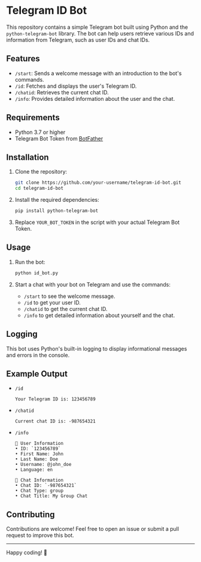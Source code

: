 
# Telegram ID Bot

This repository contains a simple Telegram bot built using Python and the `python-telegram-bot` library. The bot can help users retrieve various IDs and information from Telegram, such as user IDs and chat IDs.

## Features

- `/start`: Sends a welcome message with an introduction to the bot's commands.
- `/id`: Fetches and displays the user's Telegram ID.
- `/chatid`: Retrieves the current chat ID.
- `/info`: Provides detailed information about the user and the chat.

## Requirements

- Python 3.7 or higher
- Telegram Bot Token from [BotFather](https://core.telegram.org/bots#botfather)

## Installation

1. Clone the repository:
   ```bash
   git clone https://github.com/your-username/telegram-id-bot.git
   cd telegram-id-bot
   ```

2. Install the required dependencies:
   ```bash
   pip install python-telegram-bot
   ```

3. Replace `YOUR_BOT_TOKEN` in the script with your actual Telegram Bot Token.

## Usage

1. Run the bot:
   ```bash
   python id_bot.py
   ```

2. Start a chat with your bot on Telegram and use the commands:
   - `/start` to see the welcome message.
   - `/id` to get your user ID.
   - `/chatid` to get the current chat ID.
   - `/info` to get detailed information about yourself and the chat.

## Logging

This bot uses Python's built-in logging to display informational messages and errors in the console.

## Example Output

- `/id`
  ```
  Your Telegram ID is: 123456789
  ```

- `/chatid`
  ```
  Current chat ID is: -987654321
  ```

- `/info`
  ```
  👤 User Information
  • ID: `123456789`
  • First Name: John
  • Last Name: Doe
  • Username: @john_doe
  • Language: en
  
  💬 Chat Information
  • Chat ID: `-987654321`
  • Chat Type: group
  • Chat Title: My Group Chat
  ```

## Contributing

Contributions are welcome! Feel free to open an issue or submit a pull request to improve this bot.

---

Happy coding! 🎉
